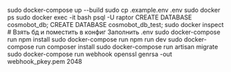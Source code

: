 sudo docker-compose up --build
sudo cp .example.env .env
sudo docker ps
sudo docker exec -it <ID> bash
psql -U raptor
CREATE DATABASE cosmobot_db;
CREATE DATABASE cosmobot_db_test;
sudo docker inspect <ID> # Взять <HOST> бд и поместить в конфиг
Заполнить .env
sudo docker-compose run npm install
sudo docker-compose run npm run dev
sudo docker-compose run composer install
sudo docker-compose run artisan migrate
sudo docker-compose run webhook openssl genrsa -out webhook_pkey.pem 2048